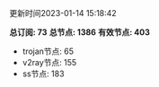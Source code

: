 更新时间2023-01-14 15:18:42

**总订阅: 73**
**总节点: 1386**
**有效节点: 403**
- trojan节点: 65
- v2ray节点: 155
- ss节点: 183
